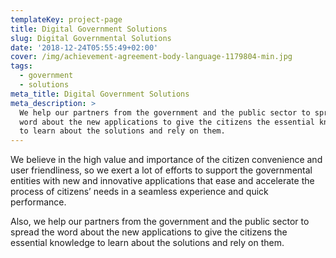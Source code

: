 ```yaml
---
templateKey: project-page
title: Digital Government Solutions
slug: Digital Governmental Solutions
date: '2018-12-24T05:55:49+02:00'
cover: /img/achievement-agreement-body-language-1179804-min.jpg
tags:
  - government
  - solutions
meta_title: Digital Government Solutions
meta_description: >
  We help our partners from the government and the public sector to spread the
  word about the new applications to give the citizens the essential knowledge
  to learn about the solutions and rely on them.
---
```

We believe in the high value and importance of the citizen convenience and user friendliness, so we exert a lot of efforts to support the governmental entities with new and innovative applications that ease and accelerate the process of citizens’ needs in a seamless experience and quick performance.



Also, we help our partners from the government and the public sector to spread the word about the new applications to give the citizens the essential knowledge to learn about the solutions and rely on them.
